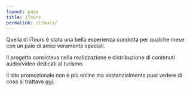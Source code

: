 ```yaml
---
layout: page
title: iTours
permalink: /itours/
---
```

Quella di iTours è stata una bella esperienza condotta per qualche mese con un paio di amici veramente speciali.

Il progetto consisteva nella realizzazione e distribuzione di contenuti audio/video dedicati al turismo.

Il sito promozionale non è più online ma sostanzialmente puoi vedere di cosa si trattava [qui](en/).
